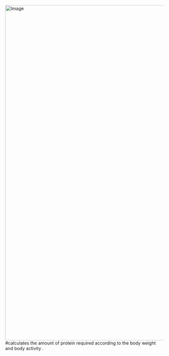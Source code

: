 <img width="1068" alt="Image" src="https://github.com/user-attachments/assets/ec1a7f9a-c2df-4c1c-9172-50481ba1ad5e" />
#calculates the amount of protein required according to the  body weight and body activity .
